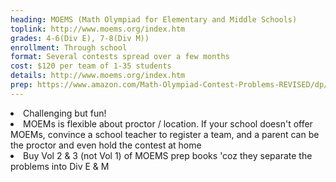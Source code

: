 ```yaml
---
heading: MOEMS (Math Olympiad for Elementary and Middle Schools)
toplink: http://www.moems.org/index.htm
grades: 4-6(Div E), 7-8(Div M))
enrollment: Through school
format: Several contests spread over a few months
cost: $120 per team of 1-35 students
details: http://www.moems.org/index.htm
prep: https://www.amazon.com/Math-Olympiad-Contest-Problems-REVISED/dp/B00XHGQKXU/
---
```


<li>Challenging but fun!</li>
<li>MOEMs is flexible about proctor / location. If your school doesn't offer MOEMs, convince a school teacher to register a team, and a parent can be the proctor and even hold the contest at home</li>
<li> Buy Vol 2 & 3 (not Vol 1) of MOEMS prep books 'coz they separate the problems into Div E & M</li>
